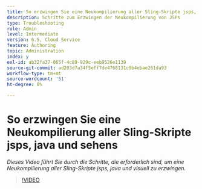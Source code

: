 ```yaml
---
title: So erzwingen Sie eine Neukompilierung aller Sling-Skripte jsps, java und sehens
description: Schritte zum Erzwingen der Neukompilierung von JSPs
type: Troubleshooting
role: Admin
level: Intermediate
version: 6.5, Cloud Service
feature: Authoring
topic: Administration
index: y
exl-id: ab32fa37-065f-4c89-929c-eeb9526e1139
source-git-commit: ad203d7a34f5eff7de4768131c9b4ebae261da93
workflow-type: tm+mt
source-wordcount: '51'
ht-degree: 0%

---
```


# So erzwingen Sie eine Neukompilierung aller Sling-Skripte jsps, java und sehens

*Dieses Video führt Sie durch die Schritte, die erforderlich sind, um eine Neukompilierung aller Sling-Skripte jsps, java und visuell zu erzwingen.*

>[!VIDEO](https://video.tv.adobe.com/v/335464?quality=9&learn=on)
